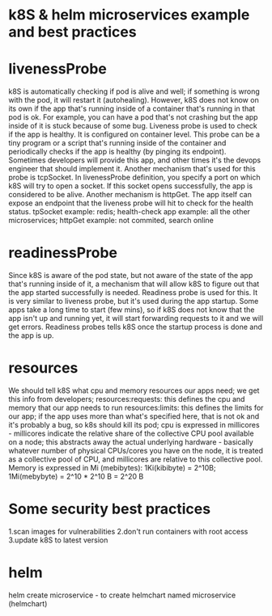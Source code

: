 # k8S & helm microservices example and best practices

# livenessProbe
k8S is automatically checking if pod is alive and well; if something is wrong with the pod, it will restart it (autohealing). However, k8S 
does not know on its own if the app that's running inside of a container that's running in that pod is ok. For example, you can have a pod that's not crashing
but the app inside of it is stuck because of some bug. Liveness probe is used to check if the app is healthy. It is configured on container level. This probe
can be a tiny program or a script that's running inside of the container and periodically checks if the app is healthy (by pinging its endpoint). Sometimes
developers will provide this app, and other times it's the devops engineer that should implement it. Another mechanism that's used for this probe is tcpSocket.
In livenessProbe definition, you specify a port on which k8S will try to open a socket. If this socket opens successfully, the app is considered to be alive.
Another mechanism is httpGet. The app itself can expose an endpoint that the liveness probe will hit to check for the health status.
tpSocket example: redis; health-check app example: all the other microservices; httpGet example: not commited, search online

# readinessProbe
Since k8S is aware of the pod state, but not aware of the state of the app that's running inside of it, a mechanism that will allow k8S to 
figure out that the app started successfully is needed. Readiness probe is used for this. It is very similar to liveness probe, but it's used during the app
startup. Some apps take a long time to start (few mins), so if k8S does not know that the app isn't up and running yet, it will start forwarding requests to
it and we will get errors. Readiness probes tells k8S once the startup process is done and the app is up.

# resources
We should tell k8S what cpu and memory resources our apps need; we get this info from developers; 
resources:requests: this defines the cpu and memory that our app needs to run
resources:limits: this defines the limits for our app; if the app uses more than what's specified here, that is not ok and it's probably a bug, so k8s should
kill its pod; 
cpu is expressed in millicores - millicores indicate the relative share of the collective CPU pool available on a node; this abstracts away the actual
underlying hardware - basically whatever number of physical CPUs/cores you have on the node, it is treated as a collective pool of CPU, and millicores are relative to this collective pool.
Memory is expressed in Mi (mebibytes): 1Ki(kibibyte) = 2^10B; 1Mi(mebybyte) = 2^10 * 2^10 B = 2^20 B

# Some security best practices
1.scan images for vulnerabilities
2.don't run containers with root access
3.update k8S to latest version

# helm
helm create microservice - to create helmchart named microservice (helmchart)
